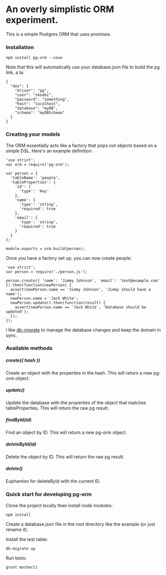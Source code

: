# An overly simplistic ORM experiment.

This is a simple Postgres ORM that uses promises.

### Installation

```
npm install pg-orm --save
```

Note that this will automatically use your database.json file to build the pg link, a la:

```
{
  "dev": {
    "driver": "pg",
    "user": "skoobi",
    "password": "something",
    "host": "localhost",
    "database": "myDB",
    "schema": "myDBSchema"
  }
}
```

### Creating your models
The ORM essentially acts like a factory that pops out objects based on a simple DSL. Here's an example definition:

```
'use strict';
var orm = require('pg-orm');

var person = {
  'tableName': 'people',
  'tableProperties': {
    'id': {
      'type': 'key'
    },
    'name': { 
      'type': 'string',
      'required': true
    },
    'email': { 
      'type': 'string',
      'required': true
    }
  }
};

module.exports = orm.build(person);
```

Once you have a factory set up, you can now create people:

```
'use strict';
var person = require('./person.js');

person.create({ 'name': 'Jimmy Johnson', 'email': 'test@example.com' }).then(function(newPerson) {
  assert(newPerson.name == 'Jimmy Johnson', 'Jimmy should have a name');
  newPerson.name = 'Jack White';
  newPerson.update().then(function(result) {
    assert(newPerson.name == 'Jack White', 'Database should be updated');
  });
});
```

I like [db-migrate](https://www.npmjs.com/package/db-migrate) to manage the database changes and keep the domain in sync.

### Available methods

##### create({ hash })
Create an object with the properties in the hash. This will return a new pg-orm object.

##### update()
Update the database with the properties of the object that matches tableProperties. This will return the raw pg result.

##### findById(id)
Find an object by ID. This will return a new pg-orm object.

##### deleteById(id)
Delete the object by ID. This will return the raw pg result.

##### delete()
Euphamisn for deleteById with the current ID.


### Quick start for developing pg-orm
Clone the project locally then install node modules:

```
npm install
```

Create a database.json file in the root directory like the example (or just rename it).

Install the test table:

```
db-migrate up
```

Run tests:

```
grunt mochacli
```
